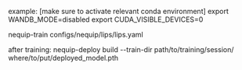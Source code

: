 example:
[make sure to activate relevant conda environment]
export WANDB_MODE=disabled
export CUDA_VISIBLE_DEVICES=0

nequip-train configs/nequip/lips/lips.yaml

after training:
nequip-deploy build --train-dir path/to/training/session/ where/to/put/deployed_model.pth

